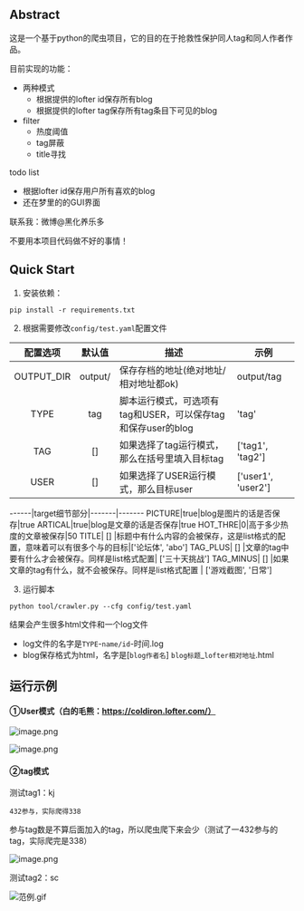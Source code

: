 ## Abstract

这是一个基于python的爬虫项目，它的目的在于抢救性保护同人tag和同人作者作品。

目前实现的功能：

- 两种模式
    - 根据提供的lofter id保存所有blog
    - 根据提供的lofter tag保存所有tag条目下可见的blog
- filter
    - 热度阈值
    - tag屏蔽
    - title寻找
    
todo list

- 根据lofter id保存用户所有喜欢的blog
- 还在梦里的的GUI界面

联系我：微博@黑化养乐多

不要用本项目代码做不好的事情！

## Quick Start

1. 安装依赖：

`pip install -r requirements.txt`

2. 根据需要修改`config/test.yaml`配置文件

配置选项|默认值|描述|示例
:-------:|:----:|-------|----
OUTPUT_DIR|output/|保存存档的地址(绝对地址/相对地址都ok)|output/tag
TYPE|tag|脚本运行模式，可选项有tag和USER，可以保存tag和保存user的blog|'tag'
TAG|[]|如果选择了tag运行模式，那么在括号里填入目标tag|\['tag1', 'tag2'\]
USER|[]|如果选择了USER运行模式，那么目标user|\['user1', 'user2'\]

------|target细节部分|-------|-------
PICTURE|true|blog是图片的话是否保存|true
ARTICAL|true|blog是文章的话是否保存|true
HOT_THRE|0|高于多少热度的文章被保存|50
TITLE| [] |标题中有什么内容的会被保存，这是list格式的配置，意味着可以有很多个与的目标|\['论坛体', 'abo'\]
TAG_PLUS| [] |文章的tag中要有什么才会被保存。同样是list格式配置| \['三十天挑战'\]
TAG_MINUS| [] |如果文章的tag有什么，就不会被保存。同样是list格式配置 | \['游戏截图', '日常'\]

3. 运行脚本

`python tool/crawler.py --cfg config/test.yaml`

结果会产生很多html文件和一个log文件

- log文件的名字是`TYPE`-`name/id`-时间.log
- blog保存格式为html，名字是\[`blog作者名`\] `blog标题`_`lofter相对地址`.html

## 运行示例

#### ①User模式（白的毛熊：https://coldiron.lofter.com/）

![image.png](https://i.loli.net/2020/06/13/cJVedgBUXx6rFQ3.png)

![image.png](https://i.loli.net/2020/06/13/fXuybjWVKoerRSH.png)

#### ②tag模式

测试tag1：kj 

    432参与，实际爬得338

参与tag数是不算后面加入的tag，所以爬虫爬下来会少（测试了一432参与的tag，实际爬完是338）

![image.png](https://i.loli.net/2020/06/13/n3vO7tfBC8cFGSm.png)

测试tag2：sc

![范例.gif](https://i.loli.net/2020/06/13/IY3E6POxaMuemD7.gif)